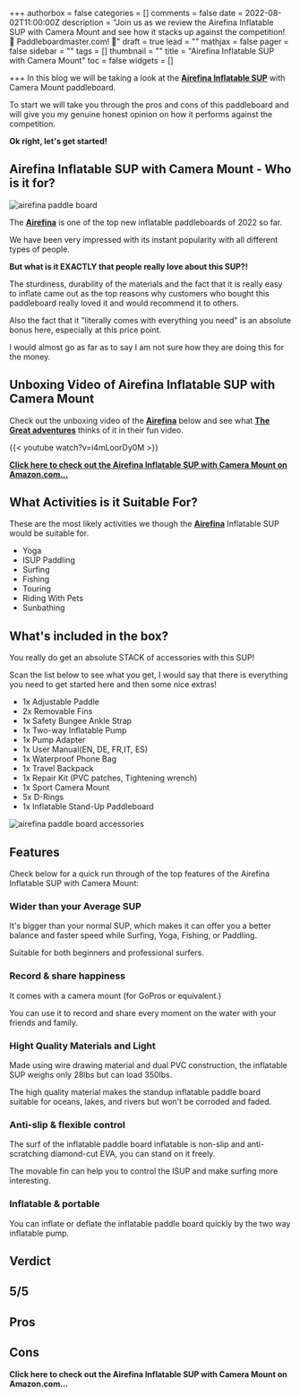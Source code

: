 +++
authorbox = false
categories = []
comments = false
date = 2022-08-02T11:00:00Z
description = "Join us as we review the Airefina Inflatable SUP with Camera Mount  and see how it stacks up against the competition! 🛶 Paddleboardmaster.com! 🛶"
draft = true
lead = ""
mathjax = false
pager = false
sidebar = ""
tags = []
thumbnail = ""
title = "Airefina Inflatable SUP with Camera Mount"
toc = false
widgets = []

+++
In this blog we will be taking a look at the [**Airefina Inflatable SUP**](#) with Camera Mount paddleboard.

To start we will take you through the pros and cons of this paddleboard and will give you my genuine honest opinion on how it performs against the competition.

**Ok right, let's get started!**

## Airefina Inflatable SUP with Camera Mount  - Who is it for?

![airefina paddle board](https://m.media-amazon.com/images/S/aplus-media-library-service-media/0e5b350b-9ac2-46a3-b457-d1d595dd162b.__CR0,0,970,600_PT0_SX970_V1___.png "airefina paddle board")

The [**Airefina**](#) is one of the top new inflatable paddleboards of 2022 so far.  

We have been very impressed with its instant popularity with all different types of people.  

**But what is it EXACTLY that people really love about this SUP?!**

The sturdiness, durability of the materials and the fact that it is really easy to inflate came out as the top reasons why customers who bought this paddleboard really loved it and would recommend it to others.  

Also the fact that it "literally comes with everything you need" is an absolute bonus here, especially at this price point.  

I would almost go as far as to say I am not sure how they are doing this for the money.

## Unboxing Video of Airefina Inflatable SUP with Camera Mount

Check out the unboxing video of the [**Airefina**](#) below and see what [**The Great adventures**](https://www.youtube.com/channel/UCCd6isPH18-iAkueB12pdOQ) thinks of it in their fun video. 

{{< youtube watch?v=i4mLoorDy0M >}}

[**Click here to check out the Airefina Inflatable SUP with Camera Mount  on Amazon.com...**](#)

## What Activities is it Suitable For?

These are the most likely activities we though the [**Airefina**](#) Inflatable SUP would be suitable for.

* Yoga
* ‎I‎SUP Paddling
* Surfing
* Fishing
* Touring
* Riding With Pets
* Sunbathing

## What's included in the box?

You really do get an absolute STACK of accessories with this SUP!

Scan the list below to see what you get, I would say that there is everything you need to get started here and then some nice extras!

* ‎1x Adjustable Paddle
* 2x Removable Fins
* 1x Safety Bungee Ankle Strap
* 1x Two-way Inflatable Pump
* 1x Pump Adapter
* 1x User Manual(EN, DE, FR,IT, ES)
* 1x Waterproof Phone Bag
* 1x Travel Backpack
* 1x Repair Kit (PVC patches, Tightening wrench)
* 1x Sport Camera Mount
* 5x D-Rings
* 1x Inflatable Stand-Up Paddleboard

![airefina paddle board accessories](https://m.media-amazon.com/images/S/aplus-media-library-service-media/2e7bf996-d3ac-4678-8392-7c28b15f1376.__CR0,0,970,600_PT0_SX970_V1___.png "airefina paddle board accessories")

## Features

Check below for a quick run through of the top features of the Airefina Inflatable SUP with Camera Mount:

### Wider than your Average SUP

It's bigger than your normal SUP, which makes it can offer you a better balance and faster speed while Surfing, Yoga, Fishing, or Paddling. 

Suitable for both beginners and professional surfers.

### Record & share happiness

It comes with a camera mount (for GoPros or equivalent.)

You can use it to record and share every moment on the water with your friends and family.

### Hight Quality Materials and Light

Made using wire drawing material and dual PVC construction, the inflatable SUP weighs only 28lbs but can load 350lbs. 

The high quality material makes the standup inflatable paddle board suitable for oceans, lakes, and rivers but won't be corroded and faded.

### Anti-slip & flexible control

The surf of the inflatable paddle board inflatable is non-slip and anti-scratching diamond-cut EVA, you can stand on it freely. 

The movable fin can help you to control the ISUP and make surfing more interesting.

### Inflatable & portable

You can inflate or deflate the inflatable paddle board quickly by the two way inflatable pump.

## Verdict

## 5/5

## Pros

## Cons

**Click here to check out the Airefina Inflatable SUP with Camera Mount  on Amazon.com...**